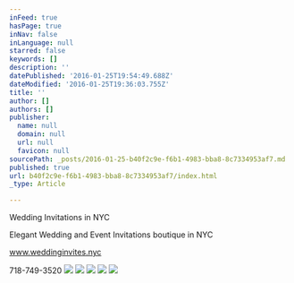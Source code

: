 ```yaml
---
inFeed: true
hasPage: true
inNav: false
inLanguage: null
starred: false
keywords: []
description: ''
datePublished: '2016-01-25T19:54:49.688Z'
dateModified: '2016-01-25T19:36:03.755Z'
title: ''
author: []
authors: []
publisher:
  name: null
  domain: null
  url: null
  favicon: null
sourcePath: _posts/2016-01-25-b40f2c9e-f6b1-4983-bba8-8c7334953af7.md
published: true
url: b40f2c9e-f6b1-4983-bba8-8c7334953af7/index.html
_type: Article

---
```

Wedding Invitations in NYC

Elegant Wedding and Event Invitations boutique in NYC

www.weddinginvites.nyc

718-749-3520
![](https://the-grid-user-content.s3-us-west-2.amazonaws.com/4a058902-9dbf-498d-ab8a-0b82db397fb9.jpg)
![](https://the-grid-user-content.s3-us-west-2.amazonaws.com/e5682860-d080-48e9-9ccb-2d9136a65be4.jpg)
![](https://the-grid-user-content.s3-us-west-2.amazonaws.com/64161472-8493-4e3b-b9a8-3ea9f5744688.jpg)
![](https://the-grid-user-content.s3-us-west-2.amazonaws.com/3d1e9a92-9a51-4fff-8e69-7d0dfd1e6752.jpg)
![](https://the-grid-user-content.s3-us-west-2.amazonaws.com/fa306a54-f8f0-4da1-8a7b-ac72430d8bbd.jpg)